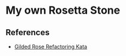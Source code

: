 
# My own Rosetta Stone

## References

- [Gilded Rose Refactoring Kata](https://github.com/emilybache/GildedRose-Refactoring-Kata)
